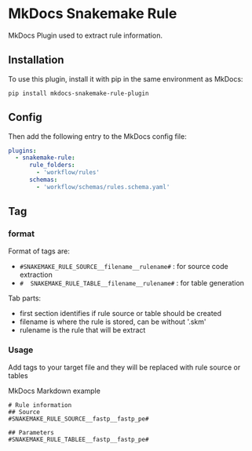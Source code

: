 # MkDocs Snakemake Rule

MkDocs Plugin used to extract rule information.

## Installation

To use this plugin, install it with pip in the same environment as MkDocs:

```
pip install mkdocs-snakemake-rule-plugin
```

## Config

Then add the following entry to the MkDocs config file:

```yml
plugins:
  - snakemake-rule:
      rule_folders:
        - 'workflow/rules'
      schemas:
        - 'workflow/schemas/rules.schema.yaml'
```

## Tag 

### format

Format of tags are:
- `#SNAKEMAKE_RULE_SOURCE__filename__rulename#` : for source code extraction
- `#  SNAKEMAKE_RULE_TABLE__filename__rulename#` : for table generation

Tab parts:
- first section identifies if rule source or table should be created
- filename is where the rule is stored, can be without '.skm'
- rulename is the rule that will be extract


### Usage

Add tags to your target file and they will be replaced with rule source or tables

MkDocs Markdown example
```
# Rule information
## Source 
#SNAKEMAKE_RULE_SOURCE__fastp__fastp_pe#

## Parameters
#SNAKEMAKE_RULE_TABLEE__fastp__fastp_pe#

```
